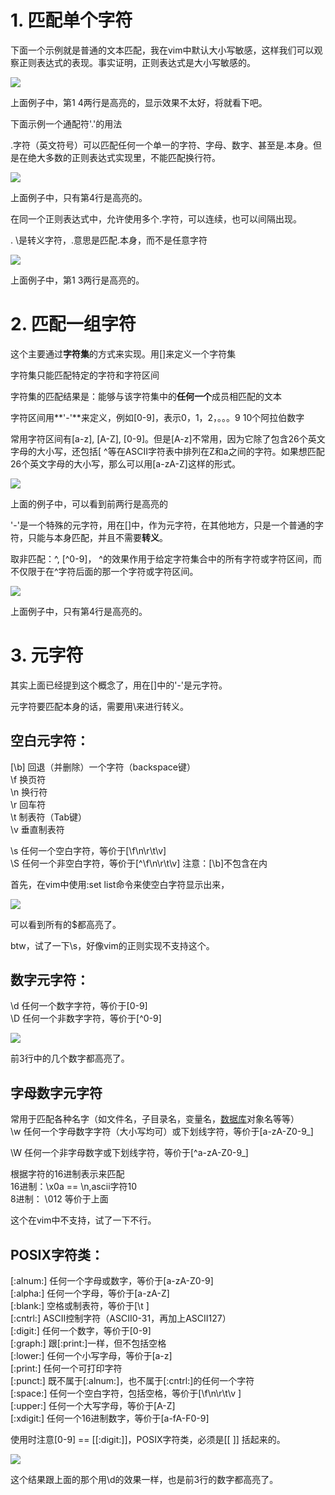 # 1. 匹配单个字符

下面一个示例就是普通的文本匹配，我在vim中默认大小写敏感，这样我们可以观察正则表达式的表现。事实证明，正则表达式是大小写敏感的。

![](http://img.blog.csdn.net/20130510200554932)

上面例子中，第1  4两行是高亮的，显示效果不太好，将就看下吧。

下面示例一个通配符'.'的用法

.字符（英文符号）可以匹配任何一个单一的字符、字母、数字、甚至是.本身。但是在绝大多数的正则表达式实现里，不能匹配换行符。

![](http://img.blog.csdn.net/20130510201201298)

上面例子中，只有第4行是高亮的。

在同一个正则表达式中，允许使用多个.字符，可以连续，也可以间隔出现。

. \是转义字符，.意思是匹配.本身，而不是任意字符

![](http://img.blog.csdn.net/20130510201555276)

上面例子中，第1  3两行是高亮的。

# 2. 匹配一组字符

这个主要通过**字符集**的方式来实现。用\[\]来定义一个字符集

字符集只能匹配特定的字符和字符区间

字符集的匹配结果是：能够与该字符集中的**任何一个**成员相匹配的文本

字符区间用**'-'**来定义，例如\[0-9\]，表示0，1，2，。。。9 10个阿拉伯数字

常用字符区间有\[a-z\], \[A-Z\], \[0-9\]。但是\[A-z\]不常用，因为它除了包含26个英文字母的大小写，还包括\[  ^等在ASCII字符表中排列在Z和a之间的字符。如果想匹配26个英文字母的大小写，那么可以用\[a-zA-Z\]这样的形式。

![](http://img.blog.csdn.net/20130510211853417)

上面的例子中，可以看到前两行是高亮的

'-'是一个特殊的元字符，用在\[\]中，作为元字符，在其他地方，只是一个普通的字符，只能与本身匹配，并且不需要**转义**。

取非匹配：^, \[^0-9\]， ^的效果作用于给定字符集合中的所有字符或字符区间，而不仅限于在^字符后面的那一个字符或字符区间。

![](http://img.blog.csdn.net/20130510212256112)

上面例子中，只有第4行是高亮的。

# 3. 元字符

其实上面已经提到这个概念了，用在\[\]中的'-'是元字符。

元字符要匹配本身的话，需要用\来进行转义。

## 空白元字符：

\[\b\] 回退（并删除）一个字符（backspace键）  
\f   换页符  
\n   换行符  
\r   回车符  
\t   制表符（Tab键）  
\v   垂直制表符

\s   任何一个空白字符，等价于\[\f\n\r\t\v\]  
\S   任何一个非空白字符，等价于\[^\f\n\r\t\v\]  注意：\[\b\]不包含在内

首先，在vim中使用:set list命令来使空白字符显示出来，

![](http://img.blog.csdn.net/20130510215327507)

可以看到所有的$都高亮了。

btw，试了一下\s，好像vim的正则实现不支持这个。

## 数字元字符：

\d   任何一个数字字符，等价于\[0-9\]  
\D   任何一个非数字字符，等价于\[^0-9\]

![](http://img.blog.csdn.net/20130510215506983)

前3行中的几个数字都高亮了。

## 字母数字元字符

常用于匹配各种名字（如文件名，子目录名，变量名，[数据库](http://lib.csdn.net/base/mysql)对象名等等）  
\w   任何一个字母数字字符（大小写均可）或下划线字符，等价于\[a-zA-Z0-9\_\]

\W   任何一个非字母数字或下划线字符，等价于\[^a-zA-Z0-9\_\]

根据字符的16进制表示来匹配  
16进制：\x0a == \n,ascii字符10  
8进制： \012 等价于上面

这个在vim中不支持，试了一下不行。

## POSIX字符类：

\[:alnum:\]    任何一个字母或数字，等价于\[a-zA-Z0-9\]  
\[:alpha:\]    任何一个字母，等价于\[a-zA-Z\]  
\[:blank:\]    空格或制表符，等价于\[\t \]  
\[:cntrl:\]    ASCII控制字符（ASCII0-31，再加上ASCII127）  
\[:digit:\]    任何一个数字，等价于\[0-9\]  
\[:graph:\]    跟\[:print:\]一样，但不包括空格  
\[:lower:\]    任何一个小写字母，等价于\[a-z\]  
\[:print:\]    任何一个可打印字符  
\[:punct:\]    既不属于\[:alnum:\]，也不属于\[:cntrl:\]的任何一个字符  
\[:space:\]    任何一个空白字符，包括空格，等价于\[\f\n\r\t\v \]  
\[:upper:\]    任何一个大写字母，等价于\[A-Z\]  
\[:xdigit:\]   任何一个16进制数字，等价于\[a-fA-F0-9\]

使用时注意\[0-9\] == \[\[:digit:\]\]，POSIX字符类，必须是\[\[ \]\] 括起来的。

![](http://img.blog.csdn.net/20130510215741420)

这个结果跟上面的那个用\d的效果一样，也是前3行的数字都高亮了。

